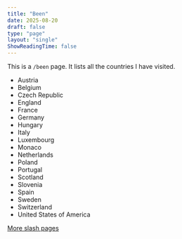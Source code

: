 ```yaml
---
title: "Been"
date: 2025-08-20
draft: false
type: "page"
layout: "single"
ShowReadingTime: false
---
```


This is a `/been` page. It lists all the countries I have visited.

- Austria
- Belgium
- Czech Republic
- England
- France
- Germany
- Hungary
- Italy
- Luxembourg
- Monaco
- Netherlands
- Poland
- Portugal
- Scotland
- Slovenia
- Spain
- Sweden
- Switzerland
- United States of America
  
[More slash pages](/slash)
